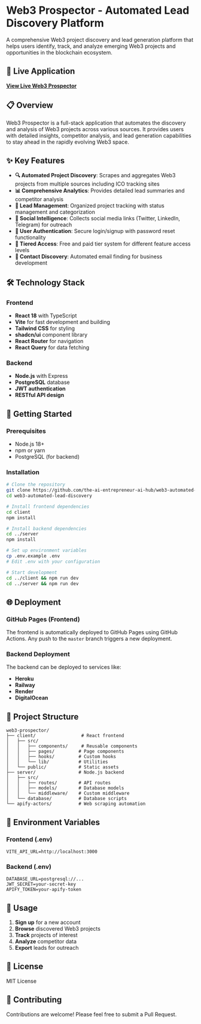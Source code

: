 # Web3 Prospector - Automated Lead Discovery Platform

A comprehensive Web3 project discovery and lead generation platform that helps users identify, track, and analyze emerging Web3 projects and opportunities in the blockchain ecosystem.

## 🚀 Live Application
**[View Live Web3 Prospector](https://the-ai-entrepreneur-ai-hub.github.io/web3-automated-lead-discovery)**

## 📋 Overview
Web3 Prospector is a full-stack application that automates the discovery and analysis of Web3 projects across various sources. It provides users with detailed insights, competitor analysis, and lead generation capabilities to stay ahead in the rapidly evolving Web3 space.

## ✨ Key Features
- **🔍 Automated Project Discovery**: Scrapes and aggregates Web3 projects from multiple sources including ICO tracking sites
- **📊 Comprehensive Analytics**: Provides detailed lead summaries and competitor analysis
- **🎯 Lead Management**: Organized project tracking with status management and categorization
- **🔗 Social Intelligence**: Collects social media links (Twitter, LinkedIn, Telegram) for outreach
- **👤 User Authentication**: Secure login/signup with password reset functionality
- **💼 Tiered Access**: Free and paid tier system for different feature access levels
- **📧 Contact Discovery**: Automated email finding for business development

## 🛠️ Technology Stack

### Frontend
- **React 18** with TypeScript
- **Vite** for fast development and building
- **Tailwind CSS** for styling
- **shadcn/ui** component library
- **React Router** for navigation
- **React Query** for data fetching

### Backend
- **Node.js** with Express
- **PostgreSQL** database
- **JWT authentication**
- **RESTful API design**

## 🚀 Getting Started

### Prerequisites
- Node.js 18+
- npm or yarn
- PostgreSQL (for backend)

### Installation

```bash
# Clone the repository
git clone https://github.com/the-ai-entrepreneur-ai-hub/web3-automated-lead-discovery.git
cd web3-automated-lead-discovery

# Install frontend dependencies
cd client
npm install

# Install backend dependencies
cd ../server
npm install

# Set up environment variables
cp .env.example .env
# Edit .env with your configuration

# Start development
cd ../client && npm run dev
cd ../server && npm run dev
```

## 🌐 Deployment

### GitHub Pages (Frontend)
The frontend is automatically deployed to GitHub Pages using GitHub Actions. Any push to the `master` branch triggers a new deployment.

### Backend Deployment
The backend can be deployed to services like:
- **Heroku**
- **Railway**
- **Render**
- **DigitalOcean**

## 📁 Project Structure
```
web3-prospector/
├── client/                 # React frontend
│   ├── src/
│   │   ├── components/     # Reusable components
│   │   ├── pages/         # Page components
│   │   ├── hooks/         # Custom hooks
│   │   └── lib/           # Utilities
│   └── public/            # Static assets
├── server/                # Node.js backend
│   ├── src/
│   │   ├── routes/        # API routes
│   │   ├── models/        # Database models
│   │   └── middleware/    # Custom middleware
│   └── database/          # Database scripts
└── apify-actors/          # Web scraping automation
```

## 🔧 Environment Variables

### Frontend (.env)
```
VITE_API_URL=http://localhost:3000
```

### Backend (.env)
```
DATABASE_URL=postgresql://...
JWT_SECRET=your-secret-key
APIFY_TOKEN=your-apify-token
```

## 🎯 Usage

1. **Sign up** for a new account
2. **Browse** discovered Web3 projects
3. **Track** projects of interest
4. **Analyze** competitor data
5. **Export** leads for outreach

## 📄 License
MIT License

## 🤝 Contributing
Contributions are welcome! Please feel free to submit a Pull Request.